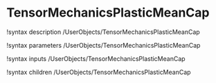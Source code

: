 <!-- MOOSE Documentation Stub: Remove this when content is added. -->

# TensorMechanicsPlasticMeanCap
!syntax description /UserObjects/TensorMechanicsPlasticMeanCap

!syntax parameters /UserObjects/TensorMechanicsPlasticMeanCap

!syntax inputs /UserObjects/TensorMechanicsPlasticMeanCap

!syntax children /UserObjects/TensorMechanicsPlasticMeanCap
